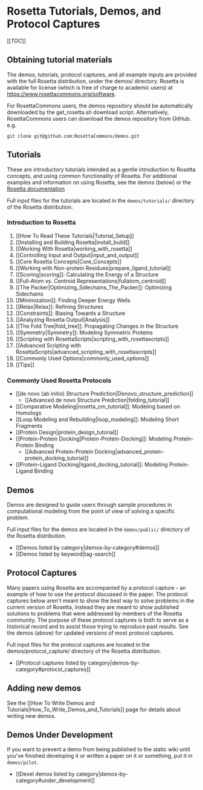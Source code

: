 Rosetta Tutorials, Demos, and Protocol Captures
===============================================

[[_TOC_]]

Obtaining tutorial materials
----------------------------

The demos, tutorials, protocol captures, and all example inputs are provided with the full Rosetta distribution, under the demos/ directory. Rosetta is available for license (which is free of charge to academic users) at <https://www.rosettacommons.org/software>.

<!--- BEGIN_INTERNAL -->
For RosettaCommons users, the demos repository should be automatically downloaded by the get_rosetta.sh download script. Alternatively, RosettaCommons users can download the demos repository from GitHub. e.g.

    git clone git@github.com:RosettaCommons/demos.git 

<!--- END_INTERNAL -->

Tutorials
---------

These are introductory tutorials intended as a gentle introduction to Rosetta concepts, and using common functionality of Rosetta. For additional examples and information on using Rosetta, see the demos (below) or the [Rosetta documentation](https://www.rosettacommons.org/docs/latest/)

Full input files for the tutorials are located in the `demos/tutorials/` directory of the Rosetta distribution. 

### Introduction to Rosetta

1. [[How To Read These Tutorials|Tutorial_Setup]]
2. [[Installing and Building Rosetta|install_build]]
3. [[Working With Rosetta|working_with_rosetta]]
4. [[Controlling Input and Output|input_and_output]]
5. [[Core Rosetta Concepts|Core_Concepts]]
6. [[Working with Non-protein Residues|prepare_ligand_tutorial]] 
7. [[Scoring|scoring]]: Calculating the Energy of a Structure
8. [[Full-Atom vs. Centroid Representations|fullatom_centroid]]
9. [[The Packer|Optimizing_Sidechains_The_Packer]]: Optimizing Sidechains
10. [[Minimization]]: Finding Deeper Energy Wells
11. [[Relax|Relax]]: Refining Structures
12. [[Constraints]]: Biasing Towards a Structure
13. [[Analyzing Rosetta Output|Analysis]]
14. [[The Fold Tree|fold_tree]]: Propagating Changes in the Structure
15. [[Symmetry|Symmetry]]: Modeling Symmetric Proteins
16. [[Scripting with RosettaScripts|scripting_with_rosettascripts]]
17. [[Advanced Scripting with RosettaScripts|advanced_scripting_with_rosettascripts]]
18. [[Commonly Used Options|commonly_used_options]]
19. [[Tips]]

### Commonly Used Rosetta Protocols

* [[de novo (ab initio) Structure Prediction|Denovo_structure_prediction]]
    * [[Advanced de novo Structure Prediction|folding_tutorial]]
* [[Comparative Modeling|rosetta_cm_tutorial]]: Modeling based on Homologs
* [[Loop Modeling and Rebuilding|loop_modeling]]: Modeling Short Fragments
* [[Protein Design|protein_design_tutorial]]
* [[Protein-Protein Docking|Protein-Protein-Docking]]: Modeling Protein-Protein Binding
    * [[Advanced Protein-Protein Docking|advanced_protein-protein_docking_tutorial]]
* [[Protein-Ligand Docking|ligand_docking_tutorial]]: Modeling Protein-Ligand Binding

Demos
-----

Demos are designed to guide users through sample procedures in computational modeling from the point of view of solving a specific problem. 

Full input files for the demos are located in the `demos/public/` directory of the Rosetta distribution.

* [[Demos listed by category|demos-by-category#demos]]
* [[Demos listed by keyword|tag-search]]

Protocol Captures
-----------------

Many papers using Rosetta are accompanied by a protocol capture - an example of how to use the protocol discussed in the paper. The protocol captures below aren't meant to show the best way to solve problems in the current version of Rosetta, instead they are meant to show published solutions to problems that were addressed by members of the Rosetta community. The purpose of these protocol captures is both to serve as a historical record and to assist those trying to reproduce past results. See the demos (above) for updated versions of most protocol captures.

Full input files for the protocol captures are located in the demos/protocol_capture/ directory of the Rosetta distribution.

* [[Protocol captures listed by category|demos-by-category#protocol_captures]]

<!--- BEGIN_INTERNAL --->

Adding new demos
----------------

See the [[How To Write Demos and Tutorials|How_To_Write_Demos_and_Tutorials]] page for details about
writing new demos.

Demos Under Development
-----------------------

If you want to prevent a demo from being published to the static wiki until you've finished developing it or written a paper on it or something, put it in `demos/pilot`.

* [[Devel demos listed by category|demos-by-category#under_development]]

<!--- END_INTERNAL --->

